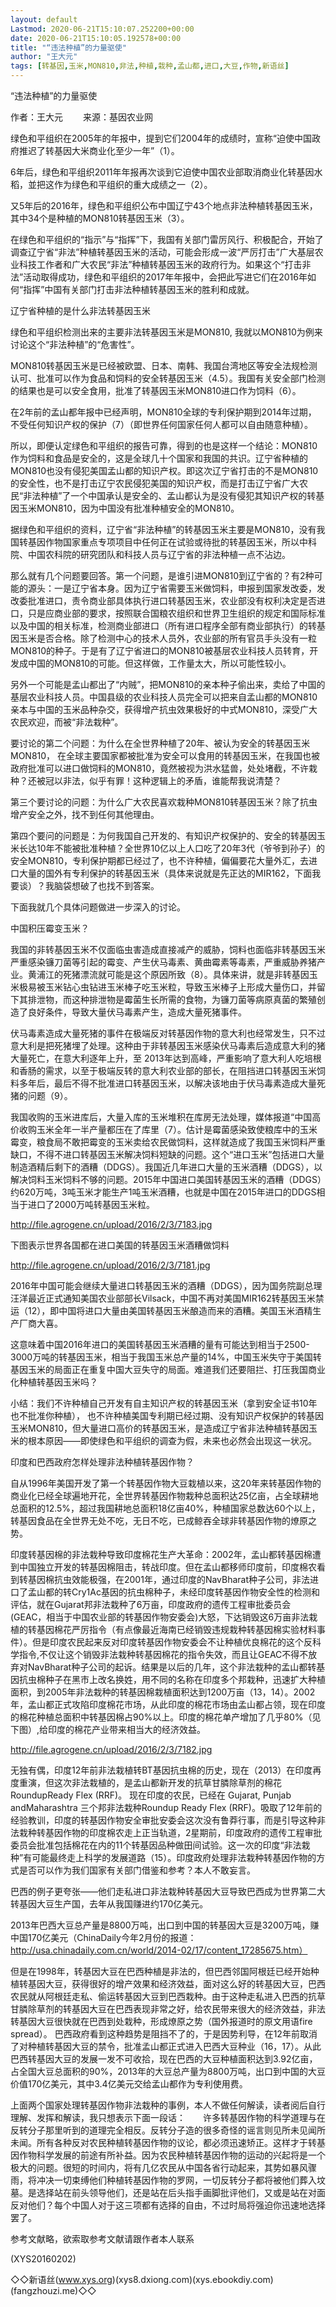```yaml
---
layout: default
Lastmod: 2020-06-21T15:10:07.252200+00:00
date: 2020-06-21T15:10:05.192578+00:00
title: "“违法种植”的力量驱使"
author: "王大元"
tags: [转基因,玉米,MON810,非法,种植,栽种,孟山都,进口,大豆,作物,新语丝]
---
```


“违法种植”的力量驱使

作者：王大元 　　来源：基因农业网

绿色和平组织在2005年的年报中，提到它们2004年的成绩时，宣称“迫使中国政府推迟了转基因大米商业化至少一年”（1）。

6年后，绿色和平组织2011年年报再次谈到它迫使中国农业部取消商业化转基因水稻，並把这作为绿色和平组织的重大成绩之一（2）。

又5年后的2016年，绿色和平组织公布中国辽宁43个地点非法种植转基因玉米， 其中34个是种植的MON810转基因玉米（3）。

在绿色和平组织的“指示”与“指挥”下，我国有关部门雷厉风行、积极配合，开始了调查辽宁省“非法”种植转基因玉米的活动，可能会形成一波“严厉打击”广大基层农业科技工作者和广大农民“非法”种植转基因玉米的政府行为。如果这个“打击非法”活动取得成功，绿色和平组织的2017年年报中，会把此写进它们在2016年如何“指挥”中国有关部门打击非法种植转基因玉米的胜利和成就。

辽宁省种植的是什么非法转基因玉米

绿色和平组织检测出来的主要非法转基因玉米是MON810, 我就以MON810为例来讨论这个“非法种植”的“危害性”。

MON810转基因玉米是已经被欧盟、日本、南韩、我国台湾地区等安全法规检测认可、批准可以作为食品和饲料的安全转基因玉米（4.5）。我国有关安全部门检测的结果也是可以安全食用，批准了转基因玉米MON810进口作为饲料（6）。

在2年前的孟山都年报中已经声明，MON810全球的专利保护期到2014年过期， 不受任何知识产权的保护（7）（即世界任何国家任何人都可以自由随意种植）。

所以，即便认定绿色和平组织的报告可靠，得到的也是这样一个结论：MON810作为饲料和食品是安全的，这是全球几十个国家和我国的共识。辽宁省种植的MON810也没有侵犯美国孟山都的知识产权。即这次辽宁省打击的不是MON810的安全性，也不是打击辽宁农民侵犯美国的知识产权，而是打击辽宁省广大农民“非法种植”了一个中国承认是安全的、孟山都认为是没有侵犯其知识产权的转基因玉米MON810，因为中国没有批准种植安全的MON810。

据绿色和平组织的资料，辽宁省“非法种植”的转基因玉米主要是MON810，没有我国转基因作物国家重点专项项目中任何正在试验或待批的转基因玉米，所以中科院、中国农科院的研究团队和科技人员与辽宁省的非法种植一点不沾边。

那么就有几个问题要回答。第一个问题，是谁引进MON810到辽宁省的？有2种可能的源头：一是辽宁省本身。因为辽宁省需要玉米做饲料，申报到国家发改委，发改委批准进口，责令商业部具体执行进口转基因玉米，农业部没有权利决定是否进口，只是应商业部的要求，按照联合国粮农组织和世界卫生组织的规定和国际标准以及中国的相关标准，检测商业部进口（所有进口程序全部有商业部执行）的转基因玉米是否合格。除了检测中心的技术人员外，农业部的所有官员手头没有一粒MON810的种子。于是有了辽宁省进口的MON810被基层农业科技人员转育，开发成中国的MON810的可能。但这样做，工作量太大，所以可能性较小。

另外一个可能是孟山都出了“内贼”，把MON810的亲本种子偷出来，卖给了中国的基层农业科技人员。中国县级的农业科技人员完全可以把来自孟山都的MON810亲本与中国的玉米品种杂交，获得增产抗虫效果极好的中式MON810，深受广大农民欢迎，而被“非法栽种”。

要讨论的第二个问题：为什么在全世界种植了20年、被认为安全的转基因玉米MON810， 在全球主要国家都被批准为安全可以食用的转基因玉米，在我国也被政府批准可以进口做饲料的MON810，竟然被视为洪水猛兽，处处堵截，不许栽种？还被冠以非法，似乎有罪！这种逻辑上的矛盾，谁能帮我说清楚？

第三个要讨论的问题：为什么广大农民喜欢栽种MON810转基因玉米？除了抗虫增产安全之外，找不到任何其他理由。

第四个要问的问题是：为何我国自己开发的、有知识产权保护的、安全的转基因玉米长达10年不能被批准种植？全世界10亿以上人口吃了20年3代（爷爷到孙子）的安全MON810，专利保护期都已经过了，也不许种植，偏偏要花大量外汇，去进口大量的国外有专利保护的转基因玉米（具体来说就是先正达的MIR162，下面我要谈）？我脑袋想破了也找不到答案。

下面我就几个具体问题做进一步深入的讨论。

中国积压霉变玉米？

我国的非转基因玉米不仅面临虫害造成直接减产的威胁，饲料也面临非转基因玉米严重感染镰刀菌等引起的霉变、产生伏马毒素、黄曲霉素等毒素，严重威胁养猪产业。黄浦江的死猪漂流就可能是这个原因所致（8）。具体来讲，就是非转基因玉米极易被玉米钻心虫钻进玉米棒子吃玉米粒，导致玉米棒子上形成大量伤口，并留下其排泄物，而这种排泄物是霉菌生长所需的食物，为镰刀菌等病原真菌的繁殖创造了良好条件，导致大量伏马毒素产生，造成大量死猪事件。

伏马毒素造成大量死猪的事件在极端反对转基因作物的意大利也经常发生，只不过意大利是把死猪埋了处理。这种由于非转基因玉米感染伏马毒素后造成意大利的猪大量死亡，在意大利逐年上升，至 2013年达到高峰，严重影响了意大利人吃培根和香肠的需求，以至于极端反转的意大利农业部的部长，在阻挡进口转基因玉米饲料多年后，最后不得不批准进口转基因玉米，以解决该地由于伏马毒素造成大量死猪的问题（9）。

我国收购的玉米进库后，大量入库的玉米堆积在库房无法处理，媒体报道“中国高价收购玉米全年一半产量都压在了库里（7）。估计是霉菌感染致使粮库中的玉米霉变，粮食局不敢把霉变的玉米卖给农民做饲料，这样就造成了我国玉米饲料严重缺口，不得不进口转基因玉米解决饲料短缺的问题。这个“进口玉米”包括进口大量制造酒精后剩下的酒糟（DDGS）。我国近几年进口大量的玉米酒糟（DDGS），以解决饲料玉米饲料不够的问题。2015年中国进口美国转基因玉米的酒糟（DDGS）约620万吨，3吨玉米才能生产1吨玉米酒糟，也就是中国在2015年进口的DDGS相当于进口了2000万吨转基因玉米粒。

http://file.agrogene.cn/upload/2016/2/3/7183.jpg

下图表示世界各国都在进口美国的转基因玉米酒糟做饲料

http://file.agrogene.cn/upload/2016/2/3/7181.jpg

2016年中国可能会继续大量进口转基因玉米的酒糟（DDGS），因为国务院副总理汪洋最近正式通知美国农业部部长Vilsack，中国不再对美国MIR162转基因玉米禁运（12），即中国将进口大量由美国转基因玉米酿造而来的酒糟。美国玉米酒精生产厂商大喜。

这意味着中国2016年进口的美国转基因玉米酒糟的量有可能达到相当于2500-3000万吨的转基因玉米，相当于我国玉米总产量的14%，中国玉米失守于美国转基因玉米的局面正在重复中国大豆失守的局面。难道我们还要阻拦、打压我国商业化种植转基因玉米吗？

小结：我们不许种植自己开发有自主知识产权的转基因玉米（拿到安全证书10年也不批准你种植）， 也不许种植美国专利期已经过期、没有知识产权保护的转基因玉米MON810，但大量进口高价的转基因玉米，是造成辽宁省非法种植转基因玉米的根本原因——即使绿色和平组织的调查为假，未来也必然会出现这一状况。

印度和巴西政府怎样处理非法种植转基因作物？

自从1996年美国开发了第一个转基因作物大豆栽植以来，这20年来转基因作物的商业化已经全球遍地开花，全世界转基因作物栽种总面积达25亿亩，占全球耕地总面积的12.5%，超过我国耕地总面积18亿亩40%，种植国家总数达60个以上，转基因食品在全世界无处不吃，无日不吃，已成鲸吞全球非转基因作物的燎原之势。

印度转基因棉的非法栽种导致印度棉花生产大革命：2002年，孟山都转基因棉遭到中国独立开发的转基因棉阻击，转战印度。但在孟山都移师印度前，印度棉农看到转基因棉抗虫效能极强，在2001年，通过印度的NavBharat种子公司，非法进口了孟山都的转Cry1Ac基因的抗虫棉种子，未经印度转基因作物安全性的检测和评估，就在Gujarat邦非法栽种了6万亩，印度政府的遗传工程审批委员会(GEAC，相当于中国农业部的转基因作物安委会)大怒，下达销毁这6万亩非法栽植的转基因棉花严厉指令（有点像最近海南已经销毁违规栽种转基因棉实验材料事件）。但是印度农民起来反对印度转基因作物安委会不让种植优良棉花的这个反科学指令,不仅让这个销毁非法栽种转基因棉花的指令失效，而且让GEAC不得不放弃对NavBharat种子公司的起诉。结果是以后的几年，这个非法栽种的孟山都转基因抗虫棉种子在黑市上改名换姓，用不同的名称在印度多个邦栽种，迅速扩大种植面积，到2005年非法栽种的转基因棉栽植面积达到1200万亩（13，14）。2002年，孟山都正式攻陷印度棉花市场，从此印度的棉花市场由孟山都占领，现在印度的棉花种植总面积中转基因棉占90%以上。印度的棉花单产增加了几乎80%（见下图）,给印度的棉花产业带来相当大的经济效益。

http://file.agrogene.cn/upload/2016/2/3/7182.jpg

无独有偶，印度12年前非法栽植转BT基因抗虫棉的历史，现在（2013）在印度再度重演，但这次非法栽植的，是孟山都新开发的抗草甘膦除草剂的棉花RoundupReady Flex (RRF)。 现在印度的农民，已经在 Gujarat, Punjab andMaharashtra 三个邦非法栽种Roundup Ready Flex (RRF)。吸取了12年前的经验教训，印度的转基因作物安全审批安委会这次没有鲁莽行事，而是引导这种非法栽种转基因作物的印度棉农走上正当轨道，2星期前，印度政府的遗传工程审批委员会批准包括棉花在内的11个转基因品种做田间试验。这一次的印度“非法栽种”有可能最终走上科学的发展道路（15）。印度政府处理非法栽种转基因作物的方式是否可以作为我们国家有关部门借鉴和参考？本人不敢妄言。

巴西的例子更夸张——他们走私进口非法栽种转基因大豆导致巴西成为世界第二大转基因大豆生产国，去年从我国赚进约170亿美元。

2013年巴西大豆总产量是8800万吨，出口到中国的转基因大豆是3200万吨，赚中国170亿美元（ChinaDaily今年2月份的报道：http://usa.chinadaily.com.cn/world/2014-02/17/content_17285675.htm）

但是在1998年，转基因大豆在巴西种植是非法的，但巴西邻国阿根廷已经开始种植转基因大豆，获得很好的增产效果和经济效益，面对这么好的转基因大豆，巴西农民就从阿根廷走私、偷运转基因大豆到巴西栽种。由于这种走私进入巴西的抗草甘膦除草剂的转基因大豆在巴西表现非常之好，给农民带来很大的经济效益，非法转基因大豆很快就在巴西到处栽种，形成燎原之势（国外报道时的原文用语fire spread）。 巴西政府看到这种趋势是阻挡不了的，于是因势利导，在12年前取消了对种植转基因大豆的禁令，批准孟山都正式进入巴西大豆种业（16，17）。从此巴西转基因大豆的发展一发不可收拾，现在巴西的大豆种植面积达到3.92亿亩， 占全国大豆总面积的90%，2013年的大豆总产量为8800万吨，出口到中国的大豆价值170亿美元，其中3.4亿美元交给孟山都作为专利使用费。

上面两个国家处理转基因作物非法栽种的事例，本人不做任何解读，读者阅后自行理解、发挥和解读，我只想表示下面一段话：　　许多转基因作物的科学道理与在反转分子那里听到的道理完全相反。反转分子造的很多奇怪的谣言则见所未见闻所未闻。所有各种反对农民种植转基因作物的议论，都必须迅速矫正。这样才于转基因作物科学发展的前途有所补益。因为农民种植转基因作物的运动的兴起将是一个极大的问题。很短的时间内，将有几亿农民从中国各省行动起来，其势如暴风骤雨，将冲决一切束缚他们种植转基因作物的罗网，一切反转分子都将被他们葬入坟墓。是选择站在前头领导他们，还是站在后头指手画脚批评他们，又或是站在对面反对他们？每个中国人对于这三项都有选择的自由，不过时局将强迫你迅速地选择罢了。

参考文献略，欲索取参考文献请跟作者本人联系

(XYS20160202)

◇◇新语丝(www.xys.org)(xys8.dxiong.com)(xys.ebookdiy.com)(fangzhouzi.me)◇◇

